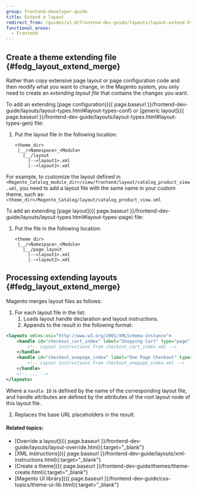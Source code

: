 ```yaml
---
group: frontend-developer-guide
title: Extend a layout
redirect_from: /guides/v1.0/frontend-dev-guide/layouts/layout-extend.html
functional_areas:
  - Frontend
---
```


## Create a theme extending file {#fedg_layout_extend_merge}

Rather than copy extensive page layout or page configuration code and then modify what you want to change, in the Magento system, you only need to create an *extending layout file* that contains the changes you want. 


To add an extending [page configuration]({{ page.baseurl }}/frontend-dev-guide/layouts/layout-types.html#layout-types-conf) or [generic layout]({{ page.baseurl }}/frontend-dev-guide/layouts/layout-types.html#layout-types-gen) file:

1.	Put the layout file in the following location:
    ```tree
    <theme_dir>
     |__/<Namespace>_<Module>
       |__/layout
         |--<layout1>.xml
         |--<layout2>.xml
    ```

For example, to customize the layout defined in `<Magento_Catalog_module_dir>/view/frontend/layout/catalog_product_view.xml`, you need to add a layout file with the same name in your custom theme, such as: `<theme_dir>/Magento_Catalog/layout/catalog_product_view.xml`

To add an extending [page layout]({{ page.baseurl }}/frontend-dev-guide/layouts/layout-types.html#layout-types-page) file:

1.	Put the file in the following location:
    ```tree
    <theme_dir>
     |__/<Namespace>_<Module>
       |__/page_layout
         |--<layout1>.xml
         |--<layout2>.xml
    ```

## Processing extending layouts {#fedg_layout_extend_merge}

Magento merges layout files as follows:

1. For each layout file in the list:
	1. Loads layout handle declaration and layout instructions.
	2. Appends to the result in the following format:

```xml
<layouts xmlns:xsi="http://www.w3.org/2001/XMLSchema-instance">
    <handle id="checkout_cart_index" label="Shopping Cart" type="page" parent="default">
        <!-- Layout instructions from checkout_cart_index.xml -->
    </handle>
    <handle id="checkout_onepage_index" label="One Page Checkout" type="page" parent="default">
        <!-- Layout instructions from checkout_onepage_index.xml -->
    </handle>
    <!-- ... -->
</layouts>
```

Where a `handle ID` is defined by the name of the corresponding layout file, and handle attributes are defined by the attributes of the root layout node of this layout file.

2. Replaces the base URL placeholders in the result.

#### Related topics:

*	[Override a layout]({{ page.baseurl }}/frontend-dev-guide/layouts/layout-override.html){:target="_blank"}
*	[XML instructions]({{ page.baseurl }}/frontend-dev-guide/layouts/xml-instructions.html){:target="_blank"}
*	[Create a theme]({{ page.baseurl }}/frontend-dev-guide/themes/theme-create.html){:target="_blank"}
*	[Magento UI library]({{ page.baseurl }}/frontend-dev-guide/css-topics/theme-ui-lib.html){:target="_blank"}

